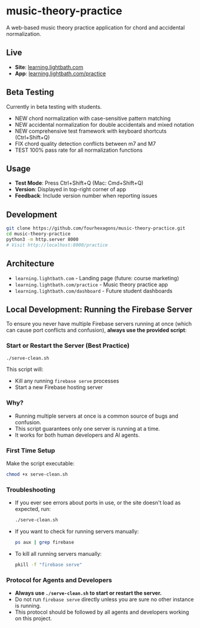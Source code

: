 # music-theory-practice

A web-based music theory practice application for chord and accidental normalization.

## Live

- **Site**: [learning.lightbath.com](https://learning.lightbath.com)
- **App**: [learning.lightbath.com/practice](https://learning.lightbath.com/practice)

## Beta Testing

Currently in beta testing with students.

- NEW chord normalization with case-sensitive pattern matching
- NEW accidental normalization for double accidentals and mixed notation
- NEW comprehensive test framework with keyboard shortcuts (Ctrl+Shift+Q)
- FIX chord quality detection conflicts between m7 and M7
- TEST 100% pass rate for all normalization functions

## Usage

- **Test Mode**: Press Ctrl+Shift+Q (Mac: Cmd+Shift+Q)
- **Version**: Displayed in top-right corner of app
- **Feedback**: Include version number when reporting issues

## Development

```bash
git clone https://github.com/fourhexagons/music-theory-practice.git
cd music-theory-practice
python3 -m http.server 8000
# Visit http://localhost:8000/practice
```

## Architecture

- `learning.lightbath.com` - Landing page (future: course marketing)
- `learning.lightbath.com/practice` - Music theory practice app
- `learning.lightbath.com/dashboard` - Future student dashboards

## Local Development: Running the Firebase Server

To ensure you never have multiple Firebase servers running at once (which can cause port conflicts and confusion), **always use the provided script**:

### Start or Restart the Server (Best Practice)

```sh
./serve-clean.sh
```

This script will:
- Kill any running `firebase serve` processes
- Start a new Firebase hosting server

### Why?
- Running multiple servers at once is a common source of bugs and confusion.
- This script guarantees only one server is running at a time.
- It works for both human developers and AI agents.

### First Time Setup
Make the script executable:
```sh
chmod +x serve-clean.sh
```

### Troubleshooting
- If you ever see errors about ports in use, or the site doesn't load as expected, run:
  ```sh
  ./serve-clean.sh
  ```
- If you want to check for running servers manually:
  ```sh
  ps aux | grep firebase
  ```
- To kill all running servers manually:
  ```sh
  pkill -f "firebase serve"
  ```

### Protocol for Agents and Developers
- **Always use `./serve-clean.sh` to start or restart the server.**
- Do not run `firebase serve` directly unless you are sure no other instance is running.
- This protocol should be followed by all agents and developers working on this project.